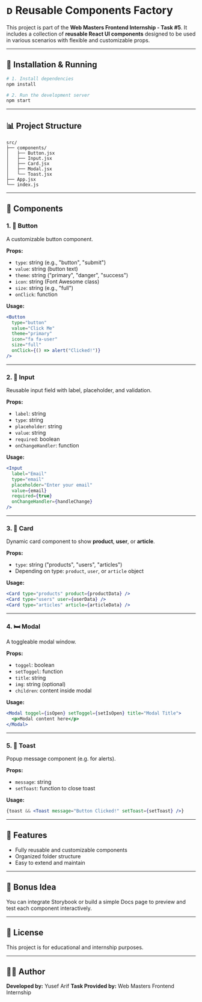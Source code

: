 # ᴅ Reusable Components Factory

This project is part of the **Web Masters Frontend Internship - Task #5**. It includes a collection of **reusable React UI components** designed to be used in various scenarios with flexible and customizable props.

---

## 🚀 Installation & Running

```bash
# 1. Install dependencies
npm install

# 2. Run the development server
npm start
```

---

## 📊 Project Structure

```
src/
├── components/
│   ├── Button.jsx
│   ├── Input.jsx
│   ├── Card.jsx
│   ├── Modal.jsx
│   └── Toast.jsx
├── App.jsx
└── index.js
```

---

## 🔹 Components

### 1. 🔘 Button

A customizable button component.

**Props:**

* `type`: string (e.g., "button", "submit")
* `value`: string (button text)
* `theme`: string ("primary", "danger", "success")
* `icon`: string (Font Awesome class)
* `size`: string (e.g., "full")
* `onClick`: function

**Usage:**

```jsx
<Button
  type="button"
  value="Click Me"
  theme="primary"
  icon="fa fa-user"
  size="full"
  onClick={() => alert("Clicked!")}
/>
```

---

### 2. 📝 Input

Reusable input field with label, placeholder, and validation.

**Props:**

* `label`: string
* `type`: string
* `placeholder`: string
* `value`: string
* `required`: boolean
* `onChangeHandler`: function

**Usage:**

```jsx
<Input
  label="Email"
  type="email"
  placeholder="Enter your email"
  value={email}
  required={true}
  onChangeHandler={handleChange}
/>
```

---

### 3. 📃 Card

Dynamic card component to show **product**, **user**, or **article**.

**Props:**

* `type`: string ("products", "users", "articles")
* Depending on type: `product`, `user`, or `article` object

**Usage:**

```jsx
<Card type="products" product={productData} />
<Card type="users" user={userData} />
<Card type="articles" article={articleData} />
```

---

### 4. 🛏️ Modal

A toggleable modal window.

**Props:**

* `toggel`: boolean
* `setToggel`: function
* `title`: string
* `img`: string (optional)
* `children`: content inside modal

**Usage:**

```jsx
<Modal toggel={isOpen} setToggel={setIsOpen} title="Modal Title">
  <p>Modal content here</p>
</Modal>
```

---

### 5. 🔔 Toast

Popup message component (e.g. for alerts).

**Props:**

* `message`: string
* `setToast`: function to close toast

**Usage:**

```jsx
{toast && <Toast message="Button Clicked!" setToast={setToast} />}
```

---

## 🎉 Features

* Fully reusable and customizable components
* Organized folder structure
* Easy to extend and maintain

---

## 🚀 Bonus Idea

You can integrate Storybook or build a simple Docs page to preview and test each component interactively.

---

## 📅 License

This project is for educational and internship purposes.

---

## 👨‍💻 Author

**Developed by:** Yusef Arif
**Task Provided by:** Web Masters Frontend Internship
